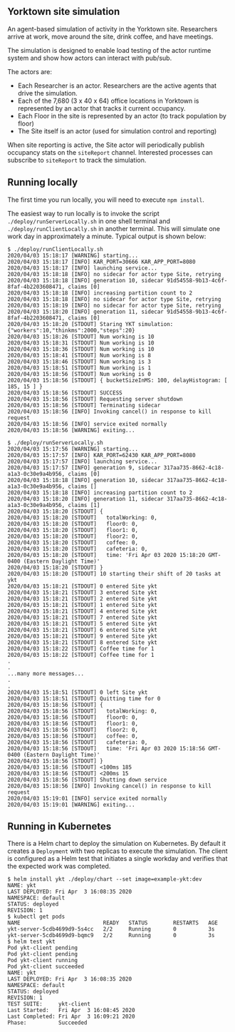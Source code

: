 ## Yorktown site simulation

An agent-based simulation of activity in the Yorktown site.  Researchers
arrive at work, move around the site, drink coffee, and have meetings.

The simulation is designed to enable load testing of the actor runtime
system and show how actors can interact with pub/sub.

The actors are:
+ Each Researcher is an actor. Researchers are the active agents that drive the simulation.
+ Each of the 7,680 (3 x 40 x 64) office locations in Yorktown is represented by an actor that tracks it current occupancy.
+ Each Floor in the site is represented by an actor (to track population by floor)
+ The Site itself is an actor (used for simulation control and reporting)

When site reporting is active, the Site actor will periodically
publish occupancy stats on the `siteReport` channel.  Interested
processes can subscribe to `siteReport` to track the simulation.

## Running locally

The first time you run locally, you will need to execute `npm install`.

The easiest way to run locally is to invoke the script `./deploy/runServerLocally.sh` in one shell terminal and `./deploy/runClientLocally.sh` in another terminal. This will simulate one work day in approximately a minute.  Typical output is shown below:
```shell
$ ./deploy/runClientLocally.sh
2020/04/03 15:18:17 [WARNING] starting...
2020/04/03 15:18:17 [INFO] KAR_PORT=30666 KAR_APP_PORT=8080
2020/04/03 15:18:17 [INFO] launching service...
2020/04/03 15:18:18 [INFO] no sidecar for actor type Site, retrying
2020/04/03 15:18:18 [INFO] generation 10, sidecar 91d54558-9b13-4c6f-8faf-4b2203608471, claims [0]
2020/04/03 15:18:18 [INFO] increasing partition count to 2
2020/04/03 15:18:18 [INFO] no sidecar for actor type Site, retrying
2020/04/03 15:18:19 [INFO] no sidecar for actor type Site, retrying
2020/04/03 15:18:20 [INFO] generation 11, sidecar 91d54558-9b13-4c6f-8faf-4b2203608471, claims [0]
2020/04/03 15:18:20 [STDOUT] Staring YKT simulation: {"workers":10,"thinkms":2000,"steps":20}
2020/04/03 15:18:26 [STDOUT] Num working is 10
2020/04/03 15:18:31 [STDOUT] Num working is 10
2020/04/03 15:18:36 [STDOUT] Num working is 10
2020/04/03 15:18:41 [STDOUT] Num working is 8
2020/04/03 15:18:46 [STDOUT] Num working is 3
2020/04/03 15:18:51 [STDOUT] Num working is 1
2020/04/03 15:18:56 [STDOUT] Num working is 0
2020/04/03 15:18:56 [STDOUT] { bucketSizeInMS: 100, delayHistogram: [ 185, 15 ] }
2020/04/03 15:18:56 [STDOUT] SUCCESS
2020/04/03 15:18:56 [STDOUT] Requesting server shutdown
2020/04/03 15:18:56 [STDOUT] Terminating sidecar
2020/04/03 15:18:56 [INFO] Invoking cancel() in response to kill request
2020/04/03 15:18:56 [INFO] service exited normally
2020/04/03 15:18:56 [WARNING] exiting...
```

```shell
$ ./deploy/runServerLocally.sh
2020/04/03 15:17:56 [WARNING] starting...
2020/04/03 15:17:57 [INFO] KAR_PORT=62430 KAR_APP_PORT=8080
2020/04/03 15:17:57 [INFO] launching service...
2020/04/03 15:17:57 [INFO] generation 9, sidecar 317aa735-8662-4c18-a1a3-0c30e9a4b956, claims [0]
2020/04/03 15:18:18 [INFO] generation 10, sidecar 317aa735-8662-4c18-a1a3-0c30e9a4b956, claims []
2020/04/03 15:18:18 [INFO] increasing partition count to 2
2020/04/03 15:18:20 [INFO] generation 11, sidecar 317aa735-8662-4c18-a1a3-0c30e9a4b956, claims [1]
2020/04/03 15:18:20 [STDOUT] {
2020/04/03 15:18:20 [STDOUT]   totalWorking: 0,
2020/04/03 15:18:20 [STDOUT]   floor0: 0,
2020/04/03 15:18:20 [STDOUT]   floor1: 0,
2020/04/03 15:18:20 [STDOUT]   floor2: 0,
2020/04/03 15:18:20 [STDOUT]   coffee: 0,
2020/04/03 15:18:20 [STDOUT]   cafeteria: 0,
2020/04/03 15:18:20 [STDOUT]   time: 'Fri Apr 03 2020 15:18:20 GMT-0400 (Eastern Daylight Time)'
2020/04/03 15:18:20 [STDOUT] }
2020/04/03 15:18:20 [STDOUT] 10 starting their shift of 20 tasks at ykt
2020/04/03 15:18:21 [STDOUT] 0 entered Site ykt
2020/04/03 15:18:21 [STDOUT] 3 entered Site ykt
2020/04/03 15:18:21 [STDOUT] 2 entered Site ykt
2020/04/03 15:18:21 [STDOUT] 1 entered Site ykt
2020/04/03 15:18:21 [STDOUT] 4 entered Site ykt
2020/04/03 15:18:21 [STDOUT] 7 entered Site ykt
2020/04/03 15:18:21 [STDOUT] 5 entered Site ykt
2020/04/03 15:18:21 [STDOUT] 6 entered Site ykt
2020/04/03 15:18:21 [STDOUT] 9 entered Site ykt
2020/04/03 15:18:21 [STDOUT] 8 entered Site ykt
2020/04/03 15:18:22 [STDOUT] Coffee time for 1
2020/04/03 15:18:22 [STDOUT] Coffee time for 1
.
.
...many more messages...
.
.
2020/04/03 15:18:51 [STDOUT] 0 left Site ykt
2020/04/03 15:18:51 [STDOUT] Quitting time for 0
2020/04/03 15:18:56 [STDOUT] {
2020/04/03 15:18:56 [STDOUT]   totalWorking: 0,
2020/04/03 15:18:56 [STDOUT]   floor0: 0,
2020/04/03 15:18:56 [STDOUT]   floor1: 0,
2020/04/03 15:18:56 [STDOUT]   floor2: 0,
2020/04/03 15:18:56 [STDOUT]   coffee: 0,
2020/04/03 15:18:56 [STDOUT]   cafeteria: 0,
2020/04/03 15:18:56 [STDOUT]   time: 'Fri Apr 03 2020 15:18:56 GMT-0400 (Eastern Daylight Time)'
2020/04/03 15:18:56 [STDOUT] }
2020/04/03 15:18:56 [STDOUT] <100ms	185
2020/04/03 15:18:56 [STDOUT] <200ms	15
2020/04/03 15:18:56 [STDOUT] Shutting down service
2020/04/03 15:18:56 [INFO] Invoking cancel() in response to kill request
2020/04/03 15:19:01 [INFO] service exited normally
2020/04/03 15:19:01 [WARNING] exiting...
```

## Running in Kubernetes

There is a Helm chart to deploy the simulation on Kubernetes.  By
default it creates a `Deployment` with two replicas to execute the
simulation.  The client is configured as a Helm test that initiates a
single workday and verifies that the expected work was completed.

```shell
$ helm install ykt ./deploy/chart --set image=example-ykt:dev
NAME: ykt
LAST DEPLOYED: Fri Apr  3 16:08:35 2020
NAMESPACE: default
STATUS: deployed
REVISION: 1
$ kubectl get pods 
NAME                          READY   STATUS        RESTARTS   AGE
ykt-server-5cdb4699d9-5s4cc   2/2     Running       0          3s
ykt-server-5cdb4699d9-bqmc9   2/2     Running       0          3s
$ helm test ykt 
Pod ykt-client pending
Pod ykt-client pending
Pod ykt-client running
Pod ykt-client succeeded
NAME: ykt
LAST DEPLOYED: Fri Apr  3 16:08:35 2020
NAMESPACE: default
STATUS: deployed
REVISION: 1
TEST SUITE:     ykt-client
Last Started:   Fri Apr  3 16:08:45 2020
Last Completed: Fri Apr  3 16:09:21 2020
Phase:          Succeeded
```
